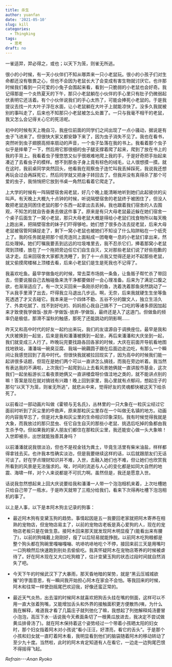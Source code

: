 ```yaml
---
title: 杀生
author: yuanfan
date: '2021-05-10'
slug: kill
categories:
  - Thingking
tags:
  - 思考
draft: no
---
```


一雀适羿，羿必得之，或也；以天下为笼，则雀无所逃。

<!--more-->

很小的小时候，有一天小伙伴们不知从哪弄来一只小老鼠玩。很小的小孩子们对生命都还没有敬畏之心，但也不会因为老鼠长大了会变成有害生物就讨厌它。也许那时候我们看到一只可爱的小兔子会围起来看，看到一只脆弱的小老鼠也会好奇。我记得那是一个炎热夏天的下午，那只小老鼠躺在小伙伴的手心里只有肚子仍微弱起伏表明它还活着。有个小伙伴说我们的手心太热了，可能会捧死小老鼠的。于是我提议去找一片大叶子浮在水面，让小老鼠躺在大叶子上就能凉快了。没多久我就被别的事叫走了，后来也不知那只小老鼠被怎么处置了。一只与我毫不相干的老鼠，我又怎么会记得关心它的死活呢。

初中的时候有天上晚自习，我座位前面的同学们之间出现了一点小骚动，据说是有虫子飞进来了。但很快大家又都安静下来了，因为虫子消失不见了。我也在看书，突然听到虫子翅膀高频率扇动的声音，一个虫子坠落在我的书上。我看着那个虫子似乎是摔晕了一下，然后用它那很细的虫子腿支撑着爬了起来，爬到了放在书上的我的手背上。我看着虫子慢悠悠又似乎很艰难地爬上我的手，于是好奇把手抬起来凑近了去看虫子的模样。想不到那虫子身上竟有棕色的绒毛，让人很想摸一摸。就在这时，我前桌同学突然回头，他看我在观察虫子连忙叫我丢掉踩死，我说我还想再玩会过会再踩死它，然后同学就又把身子转回去了。但我并没有真得杀了那个可爱的虫子，我悄悄把它放到书桌一角然后看着它爬走了。

上大学的时候有一阵隔壁宿舍闹老鼠，好几个晚上能清晰地听到她们此起彼伏的尖叫声。有天晚上大概九十点钟的时候，听说隔壁宿舍的老鼠终于被困住了，但没人敢把老鼠连同困住老鼠的那个东西一起拿出去丢掉。我也跟着我们宿舍的人去围观，不知怎的就自告奋勇去做这件事了。原来是有只大母老鼠最近躲在她们宿舍一个桌子后面生了一窝小老鼠，那只大母老鼠大概是得给小老鼠们找食物所以每天晚上跑出来，把隔壁宿舍的妹子们吓得够呛。她们想了很多办法去捉老鼠，后来大母老鼠被宿管阿姨捉走了，剩下一窝小老鼠也被她们不知设了什么陷阱粘在一个纸壳上了。我的任务就是把那个纸壳连同上面粘成一团奄奄一息的小老鼠们拿出来，然后处理掉。她们叮嘱我要丢到远远的垃圾堆里去，我不忍杀它们，捧着那窝小老鼠爬到顶楼，放在了一个拖把旁边任它们自生自灭，又对那些老鼠们说了好些抱歉的话才走。后来回宿舍大家都洗洗睡了，到了十一点我又觉得还是对不起那些老鼠，就又偷摸爬楼梯上顶楼去看，后来小老鼠们是生是死我也不记得了。

我喜欢吃鱼。最早学做鱼吃的时候，常去菜市场挑一条鱼，让鱼贩子帮忙杀了带回去，但要说服自己去触碰鱼来洗干净都要做好一会心理准备。后来为了满足口腹之欲，也渐渐适应了。有一次又买回来一条刚杀好的鱼，洗着洗着那鱼突然跳动了一下从我手里滑了出去，吓得我立马退出几步远。啊，无奈，后来我就硬生生坐等鱼死透透了才又去碰它。我本来是一个四体不勤、五谷不分的酸文人，独立生活久了、外卖吃腻了、找不到好吃的、妈妈担心我自己搞不了一口吃的等诸多原因加起来才致使我学做饭-放弃-学做饭-放弃-学做饭，最终还是入了这道门。但做鱼的频率仍是极低，那滑不溜秋的触感，那死了还能跳动的阴影啊……

昨天又和高中时代的好友一起约出来玩，我们的友谊源自于调换座位。最早是我和大庆被换到一起坐，后来是我和潘潘被换到一起坐，再后来潘潘和大庆坐到一起，我们就变成三人行了。昨晚玩完要找路各回各家的时候，大庆在前面开导航看地图找地铁站，潘潘端一碗臭豆腐、我端一碗藕圆子跟在后面边走边吃，有那么一个瞬间让我感觉回到了高中时代。但很快我就被拉回现实了，因为高中的时候我们能一起讲很多话题，但现在是她们两个可以一直讲怎么搞钱，而我在旁边听着。我当然有表达我的不满啦，上次我们一起爬到山上去看风景她俩就一直讲股市基金，这次我们一起坐船游长江看夜景她俩又一直讲楼盘呀价值洼地之类的，就不能讲点别的嘛！答案是现在就对搞钱有兴趣！晚上回到家里，我心里就有点郁闷，想起庄子的那句“以天下为笼，则雀无所逃”，就悲从中来，觉得好友的灵魂都快被这天下给杀死了。

以前看过一部动画片叫做《霍顿与无名氏》，丛林里的一只大象在一粒灰尘经过它面前时听到了灰尘里的呼救声，原来那粒灰尘里存在一个叫做无名镇的地方。动画的内容我早忘了，但是对大象和灰尘里的生命相识印象深刻。我有时候觉得我就是大象，而我放过的那只昆虫、任它自生自灭的那些小老鼠、挑选后吃掉的鱼都由我生杀予夺。但如果我的家人朋友们都住在那粒灰尘里，我还能安心做一头大象嘛！入世即被杀，出世就能独善其身吗？

以前潘潘就说我很淡泊，但也不是视金钱为粪土，毕竟生活里有柴米油盐，样样都得拿钱去买。也许我本性确实淡泊，但是我要继续这样的话，以后就跟朋友们无话可谈了。好在学点理财知识并不难，入世，去融入她们也不难，但让她们也欣赏我所看到的风景是无法强求的。唉，时间的流逝与人心的变化都是如同大自然的地震、海啸一样，对个人来说都是不可抗力啊。虽然但是，我还是愿意入世。

话说我忽然想起来上回大庆说要给我和潘潘一人带一个泡泡相机来着，上次吐槽她只给自己带了一瓶水，于是昨天就带了三瓶分给我们，看来下次得再吐槽下泡泡相机的事了。

以上是人事，以下是本阿木狗主记录的狗事：

+ 最近阿木狗有变黛玉狗的趋势。事情起因是五一我要回老家就把阿木寄养在相熟的宠物店，但宠物店易主了，以前的宠物店老板是真心爱狗的人，现在的宠物店老板只是在做生意。接阿木回来那天就发现阿木明显瘦了(能看出来有腰了)，以前的狗绳戴上刚刚好，瘦了以后轻易就能挣脱。以前阿木吃狗粮都是整个狗头都在狗碗里嘎嘣嘎嘣、吭哧吭哧地吃个不停，接回来前三天是用嘴叼一口狗粮然后快速跑到别处去偷偷吃。我真怀疑阿木在宠物店寄养的时候被虐待了。好在阿木现在又大口吃狗粮了，估计变黛玉狗的状态过段时间就自然消失了吧。

+ 今天下午的时候武汉下了大暴雨，那天昏地暗的架势，就是“黑云压城城欲摧”的字面意思，有一瞬间我开始担心阿木在家会不会怕。等我回来的时候，阿木和往常一样使劲摇尾巴欢迎我，好像还蛮正常的。

+ 最近天气炎热，出去溜的时候阿木就喜欢把狗舌头挂在嘴的侧面，这样可以不用一直大张着狗嘴，又能增加舌头和外界的接触面积更方便散热(咦，为什么我在解释，难道我才看了几篇庄子就列弛化了嘛，我想起了列弛解释炖汤要冒小泡泡，高压下水···话说我今天煮面条切了一根黄瓜放进去，我决定不尝试做黄瓜排骨汤了)。就在阿木保持着这个姿势经过一个带着小孩晒太阳的妇女时，那个妇女指着阿木对小孩说“看小汪汪，好漂亮，看它的舌头”。于是那个小孩和妇女就一直盯着阿木看，我明显看到他们的脑袋随着阿木的移动转动了至少九十度。当然啦，此时的阿木肯定知道有人在看它，一边走一边狗尾巴恨不得摇得飞起。

*Refrain---Anan Ryoko*
